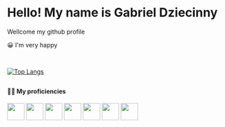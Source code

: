 # Hello! My name is Gabriel Dziecinny

Wellcome my github profile 
<p>😀 I'm very happy</p>
<br>
<div href='https://github.com/GabrielDz27' style="flex-direction: row-reverse">

  [![Top Langs](https://github-readme-stats.vercel.app/api/top-langs/?username=GabrielDz27\&layout=donut-vertical)](https://github.com/GabrielDz27/github-readme-stats)

</div>

##


#### 🧑‍💼 My proficiencies
<div style="display: inline_block">
  <img width=40 src="https://cdn.jsdelivr.net/gh/devicons/devicon@latest/icons/vscode/vscode-original.svg" />
  <img width=40 src="https://cdn.jsdelivr.net/gh/devicons/devicon@latest/icons/angularjs/angularjs-original.svg" />     
  <img width=40 src="https://cdn.jsdelivr.net/gh/devicons/devicon@latest/icons/javascript/javascript-plain.svg" />
  <img width=40 src="https://cdn.jsdelivr.net/gh/devicons/devicon@latest/icons/typescript/typescript-plain.svg" />      
  <img width=40 src="https://cdn.jsdelivr.net/gh/devicons/devicon@latest/icons/java/java-plain.svg" />
  <img width=40 src="https://cdn.jsdelivr.net/gh/devicons/devicon@latest/icons/microsoftsqlserver/microsoftsqlserver-line-wordmark.svg" />
  <img width=40 src="https://cdn.jsdelivr.net/gh/devicons/devicon@latest/icons/firebase/firebase-original.svg" />
</div>


